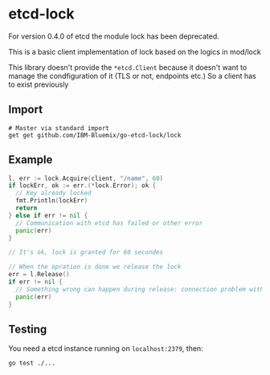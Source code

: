 etcd-lock
=========

For version 0.4.0 of etcd the module lock has been deprecated.

This is a basic client implementation of lock based on the logics in mod/lock

This library doesn't provide the `*etcd.Client` because it doesn't want to
manage the condfiguration of it (TLS or not, endpoints etc.) So a client has to
exist previously

Import
------

```
# Master via standard import
get get github.com/IBM-Bluemix/go-etcd-lock/lock
```

Example
-------

```go
l, err := lock.Acquire(client, "/name", 60)
if lockErr, ok := err.(*lock.Error); ok {
  // Key already locked
  fmt.Println(lockErr)
  return
} else if err != nil {
  // Communication with etcd has failed or other error
  panic(err)
}

// It's ok, lock is granted for 60 secondes

// When the opration is done we release the lock
err = l.Release()
if err != nil {
  // Something wrong can happen during release: connection problem with etcd
  panic(err)
}
```

Testing
-------

You need a etcd instance running on `localhost:2379`, then:

```
go test ./...
```

